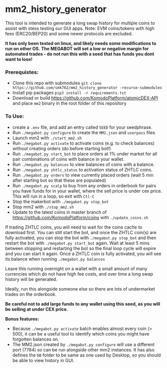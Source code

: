 # mm2_history_generator

This tool is intended to generate a long swap history for multiple coins to assist with stess testing our GUI apps.
Note: EVM coins/tokens with high fees (ERC20/BEP20) and some newer protocols are excluded.

**It has only been tested on linux, and likely needs some modifications to run on other OS.**
**The MEGABOT will set a low or negative margin for automated trades - do not run this with a seed that has funds you dont want to lose!**

### Prerequistes:
- Clone this repo with submodules `git clone https://github.com/smk762/mm2_history_generator -recurse-submodules`
- Install pip packages `pip3 install -r requirements.txt`
- Download or build https://github.com/KomodoPlatform/atomicDEX-API and place `mm2` binary in the root folder of this repository


### To Use:
- create a `.env` file, and add an entry called `SEED` for your seedphrase.
- Run `./megabot.py configure` to create the `MM2.json` and `userpass` files
- Launch mm2 with `./start_mm2.sh`
- Run `./megabot.py activate` to activate coins (e.g. to check balances) without creating orders (do before starting bot!)
- Run `./megabot.py start_bot` to place orders at 1% under market for all pair combinations of coins with balance in your wallet.
- Run `./megabot.py balances` to view balances of coins with a balance.
- Run `./megabot.py zhtlc_status` to activation status of ZHTLC coins.
- Run `./megabot.py orders` to view currently placed orders (wait 5 min after starting bot so that these are populated)
- Run `./megabot.py scalp` to buy from any orders in orderbook for pairs you have funds for in your wallet, where the sell price is under cex price. This will run in a loop, so exit with `Ctl-C`
- Stop the makerbot with `./megabot.py stop_bot`
- Stop mm2 with `./stop_mm2.sh`
- Update to the latest coins in master branch of https://github.com/KomodoPlatform/coins with `./update_coins.sh`

If trading ZHTLC coins, you will need to wait for the coins cache to download first. You can still start the bot, and once the ZHTLC coin(s) are fully activated, you can stop the bot with `./megabot.py stop_bot` and then restart the bot with `./megabot.py start_bot` again. Wait at least 5 mins between stopping and restarting the bot so the final loop cycle will expire and you can start it again. Once a ZHTLC coin is fully activated, you will see its balance when running `./megabot.py balances`

Leave this running overnight on a wallet with a small amount of many currencies which do not have high fee costs, and over time a long swap history will be generated.

Ideally, run this alongside someone else so there are lots of undermarket trades on the orderbook.

**Be careful not to add large funds to any wallet using this seed, as you will be selling at under CEX price.**

**Bonus features:**
- Because `./megabot.py activate` batch enables almost every coin (> 500), it can be a useful tool to identify which coins you might have forgotten balances on.
- The MM2.json created by `./megabot.py configure` will use a different port (7784) so can be run alongside other mm2 instances. It has also defines the `DB` folder to be same as one used by Desktop, so you should be able to view history in GUI.

